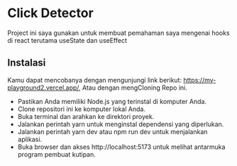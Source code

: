 # Click Detector

Project ini saya gunakan untuk membuat pemahaman saya mengenai hooks di react terutama useState dan useEffect

## Instalasi

Kamu dapat mencobanya dengan mengunjungi link berikut: https://my-playground2.vercel.app/, Atau dengan mengCloning Repo ini.

-  Pastikan Anda memiliki Node.js yang terinstal di komputer Anda.
-  Clone repositori ini ke komputer lokal Anda.
-  Buka terminal dan arahkan ke direktori proyek.
-  Jalankan perintah yarn untuk menginstal dependensi yang diperlukan.
-  Jalankan perintah yarn dev atau npm run dev untuk menjalankan aplikasi.
-  Buka browser dan akses http://localhost:5173 untuk melihat antarmuka program pembuat kutipan.
